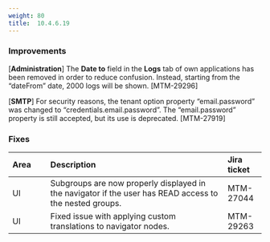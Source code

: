 ```yaml
---
weight: 80
title:  10.4.6.19
---
```


### Improvements

[**Administration**] The **Date to** field in the **Logs** tab of own applications has been removed in order to reduce confusion. Instead, starting from the “dateFrom” date, 2000 logs will be shown. [MTM-29296]

[**SMTP**] For security reasons, the tenant option property “email.password” was changed to “credentials.email.password”. The “email.password” property is still accepted, but its use is deprecated. [MTM-27919]

### Fixes

<table>
<colgroup>
   <col style="width: 15%;">
   <col style="width: 70%;">
   <col style="width: 15 %;">
</colgroup><thead>
<tr>
<th style="text-align:left">Area</th>
<th style="text-align:left">Description</th>
<th style="text-align:left">Jira ticket</th>
</tr>
</thead>
<tbody>
<tr>
<td style="text-align:left">UI</td>
<td style="text-align:left">Subgroups are now properly displayed in the navigator if the user has READ access to the nested groups.</td>
<td style="text-align:left">MTM-27044</td>
</tr>
<tr>
<td style="text-align:left">UI</td>
<td style="text-align:left">Fixed issue with applying custom translations to navigator nodes.</td>
<td style="text-align:left"> MTM-29263</td>
</tr>
</tbody>
</table>